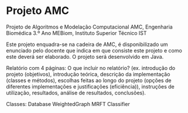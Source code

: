 # Projeto AMC
Projeto de Algoritmos e Modelação Computacional AMC, Engenharia Biomédica 3.º Ano MEBiom, Instituto Superior Técnico IST

Este projeto enquadra-se na cadeira de AMC, é disponibilizado um enunciado pelo docente que indica em que consiste este projeto e como este deverá ser elaborado. O projeto será desenvolvido em Java.

Relatório com 4 páginas:
O que incluir no relatório? (ex. introdução do projeto (objetivos), introdução teórica, descrição da implementação (classes e métodos), escolhas feitas ao longo do projeto (opções de diferentes implementações e justificações (eficiência)), instruções de utilização, resultados, análise de resultados, conclusões).

Classes:
Database
WeightedGraph
MRFT
Classifier
